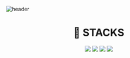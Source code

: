 ![header](https://capsule-render.vercel.app/api?type=Slice&color=gradient&customColorList=14,15,18,28&height=300&section=header&text=%20Hello!%20I'm%20Bora!%20&animation=fadeIn&fontColor=424242&fontSize=90&fontAlign=50&descSize=30)   

<div align=center><h1>🌱 STACKS</h1></div>
<div align=center>
<img src="https://img.shields.io/badge/javascript-F7DF1E?style=flat-squar&logo=javascript&logoColor=white">
<img src="https://img.shields.io/badge/HTML5-E34F26?style=flat-square&logo=HTML5&logoColor=white"/>
<img src="https://img.shields.io/badge/CSS3-1572B6?style=flat-square&logo=CSS3&logoColor=white"/>
<img src="https://img.shields.io/badge/jQuery-0769AD?style=flat-square&logo=jQuery&logoColor=white"/>
</div>
</br>
</br>
</br>
